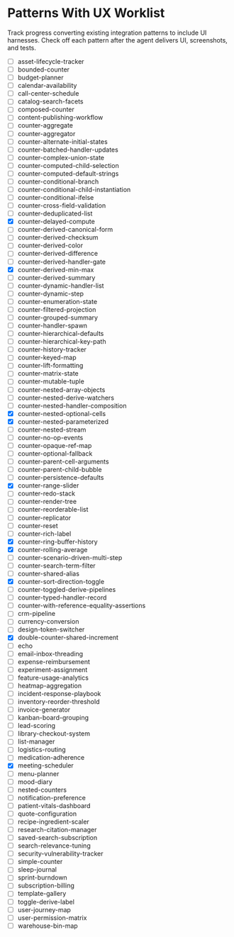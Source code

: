# Patterns With UX Worklist

Track progress converting existing integration patterns to include UI harnesses.
Check off each pattern after the agent delivers UI, screenshots, and tests.

- [ ] asset-lifecycle-tracker
- [ ] bounded-counter
- [ ] budget-planner
- [ ] calendar-availability
- [ ] call-center-schedule
- [ ] catalog-search-facets
- [ ] composed-counter
- [ ] content-publishing-workflow
- [ ] counter-aggregate
- [ ] counter-aggregator
- [ ] counter-alternate-initial-states
- [ ] counter-batched-handler-updates
- [ ] counter-complex-union-state
- [ ] counter-computed-child-selection
- [ ] counter-computed-default-strings
- [ ] counter-conditional-branch
- [ ] counter-conditional-child-instantiation
- [ ] counter-conditional-ifelse
- [ ] counter-cross-field-validation
- [ ] counter-deduplicated-list
- [x] counter-delayed-compute
- [ ] counter-derived-canonical-form
- [ ] counter-derived-checksum
- [ ] counter-derived-color
- [ ] counter-derived-difference
- [ ] counter-derived-handler-gate
- [x] counter-derived-min-max
- [ ] counter-derived-summary
- [ ] counter-dynamic-handler-list
- [ ] counter-dynamic-step
- [ ] counter-enumeration-state
- [ ] counter-filtered-projection
- [ ] counter-grouped-summary
- [ ] counter-handler-spawn
- [ ] counter-hierarchical-defaults
- [ ] counter-hierarchical-key-path
- [ ] counter-history-tracker
- [ ] counter-keyed-map
- [ ] counter-lift-formatting
- [ ] counter-matrix-state
- [ ] counter-mutable-tuple
- [ ] counter-nested-array-objects
- [ ] counter-nested-derive-watchers
- [ ] counter-nested-handler-composition
- [x] counter-nested-optional-cells
- [x] counter-nested-parameterized
- [ ] counter-nested-stream
- [ ] counter-no-op-events
- [ ] counter-opaque-ref-map
- [ ] counter-optional-fallback
- [ ] counter-parent-cell-arguments
- [ ] counter-parent-child-bubble
- [ ] counter-persistence-defaults
- [x] counter-range-slider
- [ ] counter-redo-stack
- [ ] counter-render-tree
- [ ] counter-reorderable-list
- [ ] counter-replicator
- [ ] counter-reset
- [ ] counter-rich-label
- [x] counter-ring-buffer-history
- [x] counter-rolling-average
- [ ] counter-scenario-driven-multi-step
- [ ] counter-search-term-filter
- [ ] counter-shared-alias
- [x] counter-sort-direction-toggle
- [ ] counter-toggled-derive-pipelines
- [ ] counter-typed-handler-record
- [ ] counter-with-reference-equality-assertions
- [ ] crm-pipeline
- [ ] currency-conversion
- [ ] design-token-switcher
- [x] double-counter-shared-increment
- [ ] echo
- [ ] email-inbox-threading
- [ ] expense-reimbursement
- [ ] experiment-assignment
- [ ] feature-usage-analytics
- [ ] heatmap-aggregation
- [ ] incident-response-playbook
- [ ] inventory-reorder-threshold
- [ ] invoice-generator
- [ ] kanban-board-grouping
- [ ] lead-scoring
- [ ] library-checkout-system
- [ ] list-manager
- [ ] logistics-routing
- [ ] medication-adherence
- [x] meeting-scheduler
- [ ] menu-planner
- [ ] mood-diary
- [ ] nested-counters
- [ ] notification-preference
- [ ] patient-vitals-dashboard
- [ ] quote-configuration
- [ ] recipe-ingredient-scaler
- [ ] research-citation-manager
- [ ] saved-search-subscription
- [ ] search-relevance-tuning
- [ ] security-vulnerability-tracker
- [ ] simple-counter
- [ ] sleep-journal
- [ ] sprint-burndown
- [ ] subscription-billing
- [ ] template-gallery
- [ ] toggle-derive-label
- [ ] user-journey-map
- [ ] user-permission-matrix
- [ ] warehouse-bin-map

